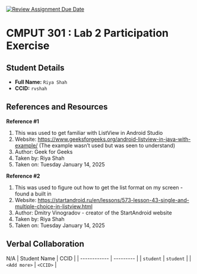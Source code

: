 [![Review Assignment Due Date](https://classroom.github.com/assets/deadline-readme-button-22041afd0340ce965d47ae6ef1cefeee28c7c493a6346c4f15d667ab976d596c.svg)](https://classroom.github.com/a/4btn9xaF)
# CMPUT 301 : Lab 2 Participation Exercise

## Student Details

- **Full Name:** `Riya Shah`
- **CCID:** `rvshah`

## References and Resources

**Reference #1**
1. This was used to get familiar with ListView in Android Studio
2. Website: https://www.geeksforgeeks.org/android-listview-in-java-with-example/ (The example wasn’t used but was seen to understand)
3. Author: Geek for Geeks 
4. Taken by: Riya Shah
5. Taken on: Tuesday January 14, 2025 

**Reference #2**
1. This was used to figure out how to get the list format on my screen - found a built in 
2. Website: https://startandroid.ru/en/lessons/573-lesson-43-single-and-multiple-choice-in-listview.html
3. Author: Dmitry Vinogradov - creator of the StartAndroid website
4. Taken by: Riya Shah
5. Taken on: Tuesday January 14, 2025 


## Verbal Collaboration
N/A
| Student Name | CCID      |
| ------------ | --------- |
| `student`    | `student` |
| `<Add more>` | `<CCID>`  |
